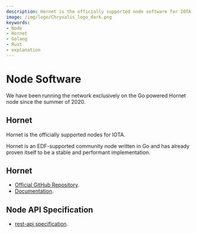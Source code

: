 ```yaml
---
description: Hornet is the officially supported node software for IOTA.
image: /img/logo/Chrysalis_logo_dark.png
keywords:
- Node
- Hornet
- Golang
- Rust
- explanation
---
```

# Node Software

We have been running the network exclusively on the Go powered Hornet node since the summer of 2020. 

## Hornet

Hornet is the officially supported nodes for IOTA.

Hornet is an EDF-supported community node written in Go and has already proven itself to be a stable and performant implementation. 

## Hornet

- [Official GitHub Repository](https://github.com/gohornet/hornet).
- [Documentation](https://wiki.iota.org/hornet/welcome).

## Node API Specification

- [rest-api specification](https://editor.swagger.io/?url=https://raw.githubusercontent.com/iotaledger/tips/main/tips/TIP-0013/rest-api.yaml).

